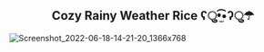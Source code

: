 <h2 align="center">
  Cozy Rainy Weather Rice ʕु•̫͡•ʔु☂
</h2>

![Screenshot_2022-06-18-14-21-20_1366x768](https://user-images.githubusercontent.com/100773596/174437096-2bc3f6b9-4c5c-43b8-a288-97704dfcc463.png)
